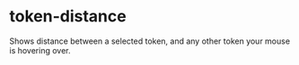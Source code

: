 # token-distance
Shows distance between a selected token, and any other token your mouse is hovering over.

